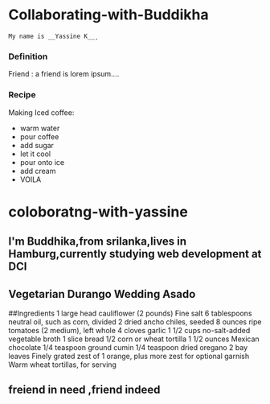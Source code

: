 # Collaborating-with-Buddikha

```
My name is __Yassine K__¸

```

### Definition 

Friend : a friend is lorem ipsum....

### Recipe

Making Iced coffee:
- warm water
- pour coffee
- add sugar
- let it cool
- pour onto ice
- add cream
- VOILA

# coloboratng-with-yassine

## I'm Buddhika,from srilanka,lives in Hamburg,currently studying web development at DCI

## Vegetarian Durango Wedding Asado

##Ingredients
1 large head cauliflower (2 pounds)
Fine salt
6 tablespoons neutral oil, such as corn, divided
2 dried ancho chiles, seeded
8 ounces ripe tomatoes (2 medium), left whole
4 cloves garlic
1 1/2 cups no-salt-added vegetable broth
1 slice bread
1/2 corn or wheat tortilla
1 1/2 ounces Mexican chocolate
1/4 teaspoon ground cumin
1/4 teaspoon dried oregano
2 bay leaves
Finely grated zest of 1 orange, plus more zest for optional garnish
Warm wheat tortillas, for serving

## freiend in need ,friend indeed


